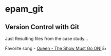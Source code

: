 # epam_git

## Version Control with Git
Just Resulting files from the case study...

Favorite song - [Queen - The Show Must Go ON!](https://www.youtube.com/watch?v=t99KH0TR-J4):+1:
